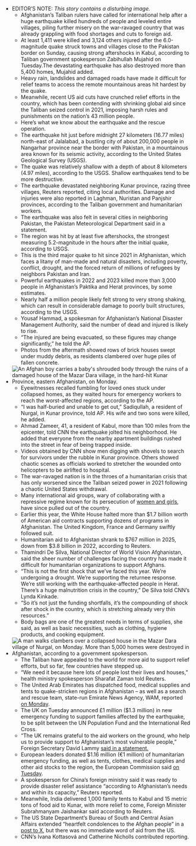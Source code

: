 - EDITOR’S NOTE: _This story contains a disturbing image._
	- Afghanistan’s Taliban rulers have called for international help after a huge earthquake killed hundreds of people and leveled entire villages, piling further misery on the war-ravaged country that was already grappling with food shortages and cuts to foreign aid.
	- At least 1,411 were killed and 3,124 others injured after the 6.0-magnitude quake struck towns and villages close to the Pakistan border on Sunday, causing strong aftershocks in Kabul, according to Taliban government spokesperson Zabihullah Mujahid on Tuesday.The devastating earthquake has also destroyed more than 5,400 homes, Mujahid added.
	- Heavy rain, landslides and damaged roads have made it difficult for relief teams to access the remote mountainous areas hit hardest by the quake.
	- Meanwhile, recent US aid cuts have crunched relief efforts in the country, which has been contending with shrinking global aid since the Taliban seized control in 2021, imposing harsh rules and punishments on the nation’s 43 million people.
	- Here’s what we know about the earthquake and the rescue operation.
	- The earthquake hit just before midnight 27 kilometers (16.77 miles) north-east of Jalalabad, a bustling city of about 200,000 people in Nangarhar province near the border with Pakistan, in a mountainous area known for its seismic activity, according to the United States Geological Survey (USGS).
	- The quake was relatively shallow with a depth of about 8 kilometers (4.97 miles), according to the USGS. Shallow earthquakes tend to be more destructive.
	- The earthquake devastated neighboring Kunar province, razing three villages, Reuters reported, citing local authorities. Damage and injuries were also reported in Laghman, Nuristan and Panjshir provinces, according to the Taliban government and humanitarian workers.
	- The earthquake was also felt in several cities in neighboring Pakistan, the Pakistan Meteorological Department said in a statement.
	- The region was hit by at least five aftershocks, the strongest measuring 5.2-magnitude in the hours after the initial quake, according to USGS.
	- This is the third major quake to hit since 2021 in Afghanistan, which faces a litany of man-made and natural disasters, including poverty, conflict, drought, and the forced return of millions of refugees by neighbors Pakistan and Iran.
	- Powerful earthquakes in 2022 and 2023 killed more than 3,000 people in Afghanistan’s Paktika and Herat provinces, by some estimates.
	- Nearly half a million people likely felt strong to very strong shaking, which can result in considerable damage to poorly built structures, according to the USGS.
	- Yousaf Hammad, a spokesman for Afghanistan’s National Disaster Management Authority, said the number of dead and injured is likely to rise.
	- “The injured are being evacuated, so these figures may change significantly,” he told the AP.
	- Photos from the aftermath showed rows of brick houses swept under muddy debris, as residents clambered over huge piles of fallen concrete.
- ![An Afghan boy carries a baby's shrouded body through the ruins of a damaged house of the Mazar Dara village, in the hard-hit Kunar Province, eastern Afghanistan, on Monday.](https://media.cnn.com/api/v1/images/stellar/prod/gettyimages-2232653250.jpg?c=original&q=w_860,c_fill)
	- Eyewitnesses recalled fumbling for loved ones stuck under collapsed homes, as they waited hours for emergency workers to reach the worst-affected regions, according to the AP.
	- “I was half-buried and unable to get out,” Sadiqullah, a resident of Nurgal, in Kunar province, told AP. His wife and two sons were killed, he added.
	- Ahmad Zameer, 41, a resident of Kabul, more than 100 miles from the epicenter, told CNN the earthquake jolted his neighborhood. He added that everyone from the nearby apartment buildings rushed into the street in fear of being trapped inside.
	- Videos obtained by CNN show men digging with shovels to search for survivors under the rubble in Kunar province. Others showed chaotic scenes as officials worked to stretcher the wounded onto helicopters to be airlifted to hospital.
	- The war-ravaged nation is in the throes of a humanitarian crisis that has only worsened since the Taliban seized power in 2021 following a chaotic United States withdrawal.
	- Many international aid groups, wary of collaborating with a repressive regime known for its persecution of [women and girls](https://www.cnn.com/2025/08/04/asia/afghanistan-religious-schools-for-girls-expansion-intl-cmd), have since pulled out of the country.
	- Earlier this year, the White House halted more than $1.7 billion worth of American aid contracts supporting dozens of programs in Afghanistan. The United Kingdom, France and Germany swiftly followed suit.
	- Humanitarian aid to Afghanistan shrank to $767 million in 2025, down from $3.8 billion in 2022, according to Reuters.
	- Thamindri De Silva, National Director of World Vision Afghanistan, said the sheer number of challenges facing the country has made it difficult for humanitarian organizations to support Afghans.
	- “This is not the first shock that we’ve faced this year. We’re undergoing a drought. We’re supporting the returnee response. We’re still working with the earthquake-affected people in Herat. There’s a huge malnutrition crisis in the country,” De Silva told CNN’s Lynda Kinkade.
	- “So it’s not just the funding shortfalls, it’s the compounding of shock after shock in the country, which is stretching already very thin resources.”
	- Body bags are one of the greatest needs in terms of supplies, she said, as well as basic necessities, such as clothing, hygiene products, and cooking equipment.
- ![A man walks clambers over a collapsed house in the Mazar Dara village of Nurgal, on Monday. More than 5,000 homes were destroyed in Afghanistan, according to a government spokesperson.](https://media.cnn.com/api/v1/images/stellar/prod/gettyimages-2232653502.jpg?c=original&q=w_860,c_fill)
	- The Taliban have appealed to the world for more aid to support relief efforts, but so far, few countries have stepped up.
	- “We need it because here lots of people lost their lives and houses,” health ministry spokesperson Sharafat Zaman told Reuters.
	- The United Arab Emirates has dispatched food, medical supplies and tents to quake-stricken regions in Afghanistan – as well as a search and rescue team, state-run Emirate News Agency, WAM, reported [on Monday](https://www.wam.ae/en/article/blhn085-under-directives-uae-president-search-and-rescue).
	- The UK on Tuesday announced £1 million ($1.3 million) in new emergency funding to support families affected by the earthquake, to be split between the UN Population Fund and the International Red Cross.
	- “The UK remains grateful to the aid workers on the ground, who help us to provide support to Afghanistan’s most vulnerable people,” Foreign Secretary David Lammy [said in a statement.](https://www.gov.uk/government/news/uk-provides-emergency-aid-to-afghanistan-earthquake-victims)
	- European leaders donated $1.16 million (€1 million) of humanitarian emergency funding, as well as tents, clothes, medical supplies and other aid stocks to the region, the European Commission said [on Tuesday](https://ec.europa.eu/commission/presscorner/detail/en/ip%5F25%5F2014).
	- A spokesperson for China’s foreign ministry said it was ready to provide disaster relief assistance “according to Afghanistan’s needs and within its capacity,” Reuters reported.
	- Meanwhile, India delivered 1,000 family tents to Kabul and 15 metric tons of food aid to Kunar, with more relief to come, Foreign Minister Subrahmanyam Jaishankar said according to Reuters.
	- The US State Department’s Bureau of South and Central Asian Affairs extended “heartfelt condolences to the Afghan people” in a [post to X](https://x.com/state%5Fsca/status/1962512119431057694?s=46), but there was no immediate word of aid from the US.
	- CNN’s Ivana Kottasová and Catherine Nicholls contributed reporting.